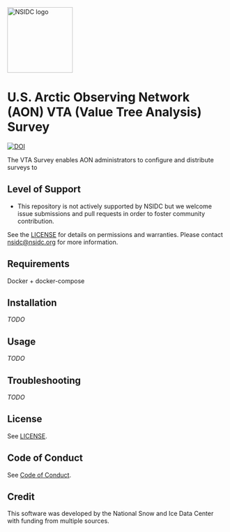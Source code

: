 <img alt="NSIDC logo" src="https://nsidc.org/themes/custom/nsidc/logo.svg" width="150" />

# U.S. Arctic Observing Network (AON) VTA (Value Tree Analysis) Survey
[![DOI](https://zenodo.org/badge/DOI/10.5281/zenodo.8403760.svg)](https://doi.org/10.5281/zenodo.8403760)

The VTA Survey enables AON administrators to configure and distribute surveys to


## Level of Support

* This repository is not actively supported by NSIDC but we welcome issue submissions
  and pull requests in order to foster community contribution.

See the [LICENSE](LICENSE) for details on permissions and warranties. Please contact
nsidc@nsidc.org for more information.


## Requirements

Docker + docker-compose


## Installation

_TODO_


## Usage

_TODO_


## Troubleshooting

_TODO_


## License

See [LICENSE](LICENSE).


## Code of Conduct

See [Code of Conduct](CODE_OF_CONDUCT.md).


## Credit

This software was developed by the National Snow and Ice Data Center with funding from multiple sources.
